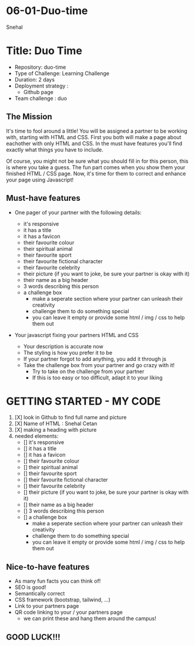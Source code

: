 # 06-01-Duo-time
Snehal


# Title: Duo Time

- Repository: duo-time
- Type of Challenge: Learning Challenge
- Duration: 2 days
- Deployment strategy :
    - Github page
- Team challenge : duo


## The Mission
It's time to fool around a little! You will be assigned a partner to be working with, starting with HTML and CSS. First you both will make a page about eachother with only HTML and CSS. In the must have features you'll find exactly what things you have to include.

Of course, you might not be sure what you should fill in for this person, this is where you take a guess. The fun part comes when you show them your finished HTML / CSS page. Now, it's time for them to correct and enhance your page using Javascript!

## Must-have features
- One pager of your partner with the following details:
    - it's responsive
    - it has a title
    - it has a favicon
    - their favourite colour
    - their spiritual animal
    - their favourite sport
    - their favourite fictional character
    - their favourite celebrity
    - their picture (if you want to joke, be sure your partner is okay with it)
    - their name as a big header
    - 3 words describing this person
    - a challenge box
        - make a seperate section where your partner can unleash their creativity
        - challenge them to do something special
        - you can leave it empty or provide some html / img / css to help them out

- Your javascript fixing your partners HTML and CSS
    - Your description is accurate now
    - The styling is how you prefer it to be
    - If your partner forgot to add anything, you add it through js
    - Take the challenge box from your partner and go crazy with it!
        - Try to take on the challenge from your partner
        - If this is too easy or too difficult, adapt it to your liking


# GETTING STARTED - MY CODE
1) [X] look in Github to find full name and picture
2) [X] Name of HTML : Snehal Cetan
3) [X] making a heading with picture
4) needed elements:
    - [] it's responsive
    - [] it has a title
    - [] it has a favicon
    - [] their favourite colour
    - [] their spiritual animal
    - [] their favourite sport
    - [] their favourite fictional character
    - [] their favourite celebrity
    - [] their picture (if you want to joke, be sure your partner is okay with it)
    - [] their name as a big header
    - [] 3 words describing this person
    - [] a challenge box
        - make a seperate section where your partner can unleash their creativity
        - challenge them to do something special
        - you can leave it empty or provide some html / img / css to help them out

## Nice-to-have features
- As many fun facts you can think of!
- SEO is good!
- Semantically correct
- CSS framework (bootstrap, tailwind, ...)
- Link to your partners page
- QR code linking to your / your partners page
    - we can print these and hang them around the campus!

## GOOD LUCK!!!
